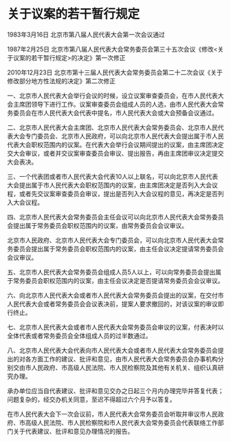 # 关于议案的若干暂行规定

1983年3月16日 北京市第八届人民代表大会第一次会议通过

1987年2月25日 北京市第八届人民代表大会常务委员会第三十五次会议《修改<关于议案的若干暂行规定>的决定》第一次修正

2010年12月23日 北京市第十三届人民代表大会常务委员会第二十二次会议《关于修改部分地方性法规的决定》第二次修正

<!-- INFO END -->

一、北京市人民代表大会举行会议的时候，设立议案审查委员会，在市人民代表大会主席团领导下进行工作。议案审查委员会组成人员的人选，由市人民代表大会常务委员会在市人民代表大会代表中提名，市人民代表大会或大会预备会议通过。

二、北京市人民代表大会主席团、北京市人民代表大会常务委员会、北京市人民代表大会专门委员会、北京市人民政府，可以向北京市人民代表大会提出属于市人民代表大会职权范围内的议案。在代表大会举行会议期间提出的议案，由主席团决定交大会审议，或者并交议案审查委员会审议、提出报告，再由主席团审议决定提交大会表决。

三、一个代表团或者市人民代表大会代表10人以上联名，可以向北京市人民代表大会提出属于市人民代表大会职权范围内的议案，由主席团决定是否列入大会议程，或者先交议案审查委员会审议，提出是否列入大会议程的意见，再决定是否列入大会议程。

四、北京市人民代表大会常务委员会主任会议可以向北京市人民代表大会常务委员会提出属于常务委员会职权范围内的议案，由常务委员会会议审议。

北京市人民政府、北京市人民代表大会专门委员会，可以向北京市人民代表大会常务委员会提出属于常务委员会职权范围内的议案，由主任会议决定提请常务委员会会议审议。

五、北京市人民代表大会常务委员会组成人员5人以上，可以向常务委员会提出属于常务委员会职权范围内的议案，由主任会议决定是否提请常务委员会会议审议。

六、向北京市人民代表大会或者市人民代表大会常务委员会提出的议案，在交付市人民代表大会或者常务委员会会议表决前，提案人要求撤回的，对该议案的审议即行终止。

七、北京市人民代表大会或者市人民代表大会常务委员会审议的议案，付表决时以全体代表或者常务委员会全体组成人员的过半数通过。

八、北京市人民代表大会代表向市人民代表大会或者市人民代表大会常务委员会提出的对各方面工作的建议、批评和意见，由市人民代表大会常务委员会办事机构分别交由市人民政府、市高级人民法院、市人民检察院及其他有关机关、组织认真研究办理。

承办单位应当自代表建议、批评和意见交办之日起三个月内办理完毕并答复代表；问题复杂的，经交办机关同意，至迟不得超过六个月予以答复。

在市人民代表大会下一次会议前，市人民代表大会常务委员会听取并审议市人民政府、市高级人民法院、市人民检察院和市人民代表大会常务委员会代表联络工作部门关于代表建议、批评和意见办理情况的报告。

